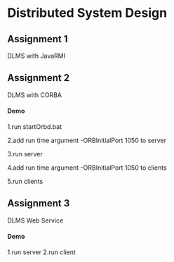 # Distributed System Design
## Assignment 1 
DLMS with JavaRMI

## Assignment 2
DLMS with CORBA
#### Demo
1.run startOrbd.bat

2.add run time argument -ORBInitialPort 1050 to server

3.run server

4.add run time argument -ORBInitialPort 1050 to clients

5.run clients

## Assignment 3
DLMS Web Service

#### Demo
1.run server
2.run client
